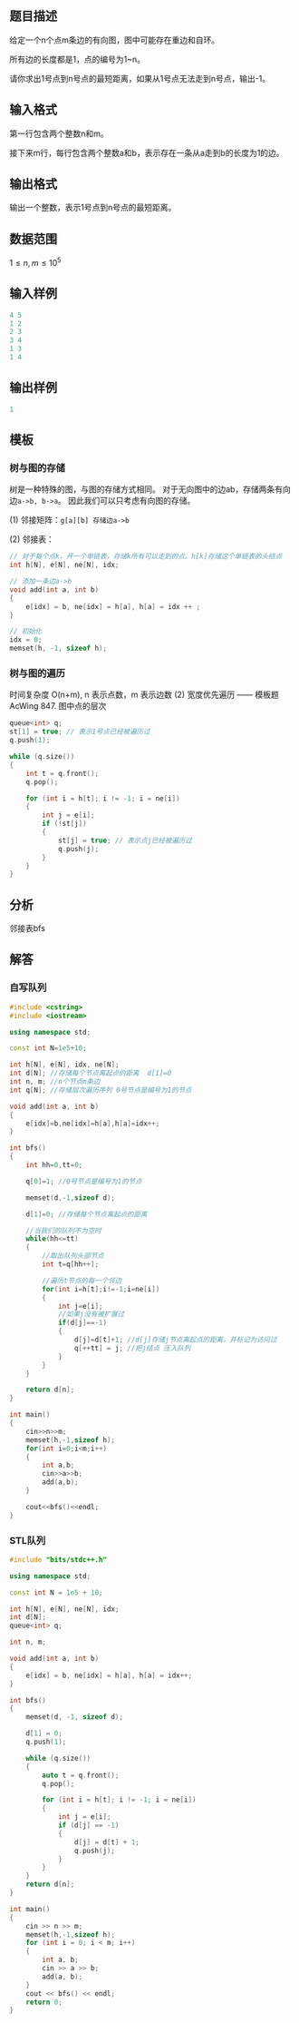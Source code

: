 ## **题目描述**

给定一个n个点m条边的有向图，图中可能存在重边和自环。

所有边的长度都是1，点的编号为1~n。

请你求出1号点到n号点的最短距离，如果从1号点无法走到n号点，输出-1。

## **输入格式**

第一行包含两个整数n和m。

接下来m行，每行包含两个整数a和b，表示存在一条从a走到b的长度为1的边。

## **输出格式**

输出一个整数，表示1号点到n号点的最短距离。

## **数据范围**

$1≤n,m≤10^5$

## **输入样例**
```c++
4 5
1 2
2 3
3 4
1 3
1 4
```

## **输出样例**
```c++
1
```

## **模板**
### **树与图的存储**
树是一种特殊的图，与图的存储方式相同。
对于无向图中的边ab，存储两条有向边`a->b, b->a`。
因此我们可以只考虑有向图的存储。

(1)  邻接矩阵：`g[a][b] 存储边a->b`

(2)  邻接表：
```c++
// 对于每个点k，开一个单链表，存储k所有可以走到的点。h[k]存储这个单链表的头结点
int h[N], e[N], ne[N], idx;

// 添加一条边a->b
void add(int a, int b)
{
    e[idx] = b, ne[idx] = h[a], h[a] = idx ++ ;
}

// 初始化
idx = 0;
memset(h, -1, sizeof h);
```

### **树与图的遍历**
时间复杂度 O(n+m), n 表示点数，m 表示边数
(2) 宽度优先遍历 —— 模板题 AcWing 847. 图中点的层次
```c++
queue<int> q;
st[1] = true; // 表示1号点已经被遍历过
q.push(1);

while (q.size())
{
    int t = q.front();
    q.pop();

    for (int i = h[t]; i != -1; i = ne[i])
    {
        int j = e[i];
        if (!st[j])
        {
            st[j] = true; // 表示点j已经被遍历过
            q.push(j);
        }
    }
}
```

## **分析**
邻接表bfs


## **解答**
### **自写队列**
```c++
#include <cstring>
#include <iostream>

using namespace std;

const int N=1e5+10;

int h[N], e[N], idx, ne[N];
int d[N]; //存储每个节点离起点的距离  d[1]=0
int n, m; //n个节点m条边
int q[N]; //存储层次遍历序列 0号节点是编号为1的节点

void add(int a, int b)
{
    e[idx]=b,ne[idx]=h[a],h[a]=idx++;
}

int bfs()
{
    int hh=0,tt=0;

    q[0]=1; //0号节点是编号为1的节点

    memset(d,-1,sizeof d);

    d[1]=0; //存储每个节点离起点的距离

    //当我们的队列不为空时
    while(hh<=tt)
    {
        //取出队列头部节点
        int t=q[hh++];

        //遍历t节点的每一个邻边
        for(int i=h[t];i!=-1;i=ne[i])
        {
            int j=e[i];
            //如果j没有被扩展过
            if(d[j]==-1)
            {
                d[j]=d[t]+1; //d[j]存储j节点离起点的距离，并标记为访问过
                q[++tt] = j; //把j结点 压入队列
            }
        }
    }

    return d[n];
}

int main()
{
    cin>>n>>m;
    memset(h,-1,sizeof h);
    for(int i=0;i<m;i++)
    {
        int a,b;
        cin>>a>>b;
        add(a,b);
    }

    cout<<bfs()<<endl;
}
```

### **STL队列**
```c++
#include "bits/stdc++.h"

using namespace std;

const int N = 1e5 + 10;

int h[N], e[N], ne[N], idx;
int d[N];
queue<int> q;

int n, m;

void add(int a, int b)
{
    e[idx] = b, ne[idx] = h[a], h[a] = idx++;
}

int bfs()
{
    memset(d, -1, sizeof d);

    d[1] = 0;
    q.push(1);

    while (q.size())
    {
        auto t = q.front();
        q.pop();

        for (int i = h[t]; i != -1; i = ne[i])
        {
            int j = e[i];
            if (d[j] == -1)
            {
                d[j] = d[t] + 1;
                q.push(j);
            }
        }
    }
    return d[n];
}

int main()
{
    cin >> n >> m;
    memset(h,-1,sizeof h);
    for (int i = 0; i < m; i++)
    {
        int a, b;
        cin >> a >> b;
        add(a, b);
    }
    cout << bfs() << endl;
    return 0;
}
```